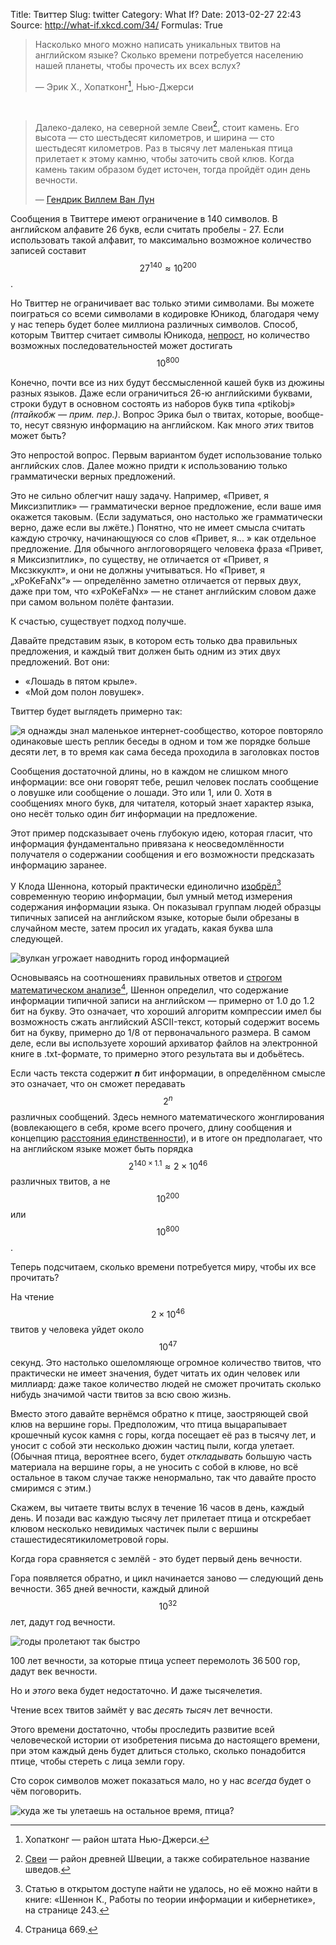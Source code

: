 Title: Твиттер
Slug: twitter
Category: What If?
Date: 2013-02-27 22:43
Source: http://what-if.xkcd.com/34/
Formulas: True

> Насколько много можно написать уникальных твитов на английском языке? Сколько времени потребуется населению нашей планеты, чтобы прочесть их всех вслух?
>
> — Эрик Х., Хопатконг[^1], Нью-Джерси

&nbsp;

> Далеко-далеко, на северной земле Свеи[^2], стоит камень. Его высота — сто шестьдесят километров, и ширина — сто шестьдесят километров. Раз в тысячу лет маленькая птица прилетает к этому камню, чтобы заточить свой клюв. Когда камень таким образом будет источен, тогда пройдёт один день вечности.
>
> — [Гендрик Виллем Ван Лун](http://books.google.com/books?id=RskHAAAAIAAJ&pg=PA1#v=onepage&q&f=false)

Сообщения в Твиттере имеют ограничение в 140 символов. В английском алфавите 26 букв, если считать пробелы - 27. Если использовать такой алфавит, то максимально возможное количество записей составит $$ 27^{140} \approx 10^{200} $$.

Но Твиттер не ограничивает вас только этими символами. Вы можете поиграться со всеми символами в кодировке Юникод, благодаря чему у нас теперь будет более миллиона различных символов. Способ, которым Твиттер считает символы Юникода, [непрост](https://dev.twitter.com/docs/counting-characters), но количество возможных последовательностей может достигать $$ 10^{800} $$

Конечно, почти все из них будут бессмысленной кашей букв из дюжины разных языков. Даже если ограничиться 26-ю английскими буквами, строки будут в основном состоять из наборов букв типа «ptikobj» _(птайкобж — прим. пер.)_. Вопрос Эрика был о твитах, которые, вообще-то, несут связную информацию на английском. Как много _этих_ твитов может быть?

Это непростой вопрос. Первым вариантом будет использование только английских слов. Далее можно придти к использованию только грамматически верных предложений.

Это не сильно облегчит нашу задачу. Например, «Привет, я Миксизпитлик» — грамматически верное предложение, если ваше имя окажется таковым. (Если задуматься, оно настолько же грамматически верно, даже если вы лжёте.) Понятно, что не имеет смысла считать каждую строчку, начинающуюся со слов «Привет, я... » как отдельное предложение. Для обычного англоговорящего человека фраза «Привет, я Миксизпитлик», по существу, не отличается от «Привет, я Мксзккуклт», и они не должны учитываться. Но «Привет, я „xPoKeFaNx“» — определённо заметно отличается от первых двух, даже при том, что «xPoKeFaNx» — не станет английским словом даже при самом вольном полёте фантазии.

К счастью, существует подход получше.

Давайте представим язык, в котором есть только два правильных предложения, и каждый твит должен быть одним из этих двух предложений. Вот они:

* «Лошадь в пятом крыле».
* «Мой дом полон ловушек».

Твиттер будет выглядеть примерно так:

![](/uploads/034-twitter/twitter_screenshot_ru.png "я однажды знал маленькое интернет-сообщество, которое повторяло одинаковые шесть реплик беседы в одном и том же порядке больше десяти лет, в то время как сама беседа проходила в заголовках постов")

Сообщения достаточной длины, но в каждом не слишком много информации: все они говорят тебе, решил человек послать сообщение о ловушке или сообщение о лошади. Это или 1, или 0. Хотя в сообщениях много букв, для читателя, который знает характер языка, оно несёт только один _бит_ информации на предложение.

Этот пример подсказывает очень глубокую идею, которая гласит, что информация фундаментально привязана к неосведомлённости получателя о содержании сообщения и его возможности предсказать информацию заранее.

У Клода Шеннона, который практически единолично [изобрёл](http://cm.bell-labs.com/cm/ms/what/shannonday/shannon1948.pdf)[^3] современную теорию информации, был умный метод измерения содержания информации языка. Он показывал группам людей образцы типичных записей на английском языке, которые были обрезаны в случайном месте, затем просил их угадать, какая буква шла следующей.

![](/uploads/034-twitter/twitter_volcano_ru.png "вулкан угрожает наводнить город информацией")

Основываясь на соотношениях правильных ответов и [строгом математическом анализе](http://languagelog.ldc.upenn.edu/myl/Shannon1950.pdf)[^4], Шеннон определил, что содержание информации типичной записи на английском — примерно от 1.0 до 1.2 бит на букву. Это означает, что хороший алгоритм компрессии имел бы возможность сжать английский ASCII-текст, который содержит восемь бит на букву, примерно до 1/8 от первоначального размера. В самом деле, если вы используете хороший архиватор файлов на электронной книге в .txt-формате, то примерно этого результата вы и добьётесь.

Если часть текста содержит **_n_** бит информации, в определённом смысле это означает, что он сможет передавать $$ 2^n $$ различных сообщений. Здесь немного математического жонглирования (вовлекающего в себя, кроме всего прочего, длину сообщения и концепцию [расстояния единственности](http://ru.wikipedia.org/wiki/Расстояние_единственности)), и в итоге он предполагает, что на английском языке может быть порядка $$ 2^{140\times1.1} \approx 2\times10^{46} $$ различных твитов, а не $$ 10^{200} $$ или $$ 10^{800} $$.

Теперь подсчитаем, сколько времени потребуется миру, чтобы их все прочитать?

На чтение $$ 2\times10^{46} $$ твитов у человека уйдет около $$ 10^{47} $$ секунд. Это настолько ошеломляюще огромное количество твитов, что практически не имеет значения, будет читать их один человек или миллиард: даже такое количество людей не сможет прочитать сколько нибудь значимой части твитов за всю свою жизнь.

Вместо этого давайте вернёмся обратно к птице, заостряющей свой клюв на вершине горы. Предположим, что птица выцарапывает крошечный кусок камня с горы, когда посещает её раз в тысячу лет, и уносит с собой эти несколько дюжин частиц пыли, когда улетает. (Обычная птица, вероятнее всего, будет _откладывать_ большую часть материала на вершине горы, а не уносить с собой в клюве, но всё остальное в таком случае также ненормально, так что давайте просто смиримся с этим.)

Скажем, вы читаете твиты вслух в течение 16 часов в день, каждый день. И позади вас каждую тысячу лет прилетает птица и отскребает клювом несколько невидимых частичек пыли с вершины сташестидесятикилометровой горы.

Когда гора сравняется с землёй - это будет первый день вечности.

Гора появляется обратно, и цикл начинается заново — следующий день вечности. 365 дней вечности, каждый длиной $$ 10^{32} $$ лет, дадут год вечности.

![](/uploads/034-twitter/twitter_mountains.png "годы пролетают так быстро")

100 лет вечности, за которые птица успеет перемолоть 36&thinsp;500 гор, дадут век вечности.

Но и _этого_ века будет недостаточно. И даже тысячелетия.

Чтение всех твитов займёт у вас _десять тысяч_ лет вечности.

Этого времени достаточно, чтобы проследить развитие всей человеческой истории от изобретения письма до настоящего времени, при этом каждый день будет длиться столько, сколько понадобится птице, чтобы стереть с лица земли гору.

Сто сорок символов может показаться мало, но у нас _всегда_ будет о чём поговорить.

![](/uploads/034-twitter/twitter_bird.png "куда же ты улетаешь на остальное время, птица?")

[^1]: Хопатконг — район штата Нью-Джерси.
[^2]: [Свеи](http://ru.wikipedia.org/wiki/Свеи) — район древней Швеции, а также собирательное название шведов.
[^3]: Статью в открытом доступе найти не удалось, но её можно найти в книге: «Шеннон К., Работы по теории информации и кибернетике», на странице 243.
[^4]: Страница 669.
